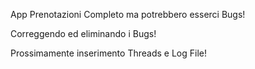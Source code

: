 App Prenotazioni
Completo ma potrebbero esserci Bugs!

Correggendo ed eliminando i Bugs!

Prossimamente inserimento Threads e Log File!



